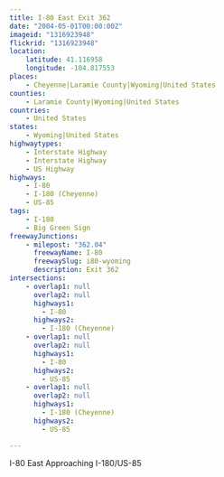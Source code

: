 ```yaml
---
title: I-80 East Exit 362
date: "2004-05-01T00:00:00Z"
imageid: "1316923948"
flickrid: "1316923948"
location:
    latitude: 41.116958
    longitude: -104.817553
places:
    - Cheyenne|Laramie County|Wyoming|United States
counties:
    - Laramie County|Wyoming|United States
countries:
    - United States
states:
    - Wyoming|United States
highwaytypes:
    - Interstate Highway
    - Interstate Highway
    - US Highway
highways:
    - I-80
    - I-180 (Cheyenne)
    - US-85
tags:
    - I-180
    - Big Green Sign
freewayJunctions:
    - milepost: "362.04"
      freewayName: I-80
      freewaySlug: i80-wyoming
      description: Exit 362
intersections:
    - overlap1: null
      overlap2: null
      highways1:
        - I-80
      highways2:
        - I-180 (Cheyenne)
    - overlap1: null
      overlap2: null
      highways1:
        - I-80
      highways2:
        - US-85
    - overlap1: null
      overlap2: null
      highways1:
        - I-180 (Cheyenne)
      highways2:
        - US-85

---
```

I-80 East Approaching I-180/US-85